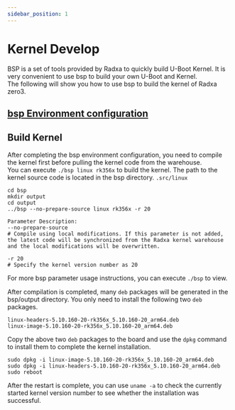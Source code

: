 ```yaml
---
sidebar_position: 1
---
```


# Kernel Develop

BSP is a set of tools provided by Radxa to quickly build U-Boot Kernel. It is very convenient to use bsp to build your own U-Boot and Kernel.  
The following will show you how to use bsp to build the kernel of Radxa zero3.

## [bsp Environment configuration](https://github.com/radxa-repo/bsp/blob/main/docs/getting_started.md)

## Build Kernel

After completing the bsp environment configuration, you need to compile the kernel first before pulling the kernel code from the warehouse.  
You can execute ``./bsp linux rk356x`` to build the kernel. The path to the kernel source code is located in the bsp directory. ``.src/linux``

```
cd bsp
mkdir output
cd output
../bsp --no-prepare-source linux rk356x -r 20

Parameter Description:
--no-prepare-source  
# Compile using local modifications. If this parameter is not added, the latest code will be synchronized from the Radxa kernel warehouse and the local modifications will be overwritten.

-r 20  
# Specify the kernel version number as 20
```

For more bsp parameter usage instructions, you can execute ``./bsp`` to view.

After compilation is completed, many ``deb`` packages will be generated in the bsp/output directory. You only need to install the following two ``deb`` packages.

```
linux-headers-5.10.160-20-rk356x_5.10.160-20_arm64.deb
linux-image-5.10.160-20-rk356x_5.10.160-20_arm64.deb
```

Copy the above two ``deb`` packages to the board and use the ``dpkg`` command to install them to complete the kernel installation.
```
sudo dpkg -i linux-image-5.10.160-20-rk356x_5.10.160-20_arm64.deb
sudo dpkg -i linux-headers-5.10.160-20-rk356x_5.10.160-20_arm64.deb
sudo reboot
```

After the restart is complete, you can use ``uname -a`` to check the currently started kernel version number to see whether the installation was successful.
